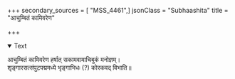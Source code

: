 +++
secondary_sources = [ "MSS_4461",]
jsonClass = "Subhaashita"
title = "आचुम्बितं कामिवरेण"

+++

<details open><summary>Text</summary>

आचुम्बितं कामिवरेण हर्षात् सकामवामाचिबुकं मनोज्ञम्।  
शृङ्गारसत्संपुटपद्ममध्ये भृङ्गाभिधः (?) कोरकवद् विभाति॥
</details>

